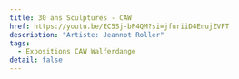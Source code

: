 ```yaml
---
title: 30 ans Sculptures - CAW
href: https://youtu.be/EC5Sj-bP4QM?si=jfuriiD4EnujZVFT
description: "Artiste: Jeannot Roller"
tags:
  - Expositions CAW Walferdange
detail: false
---
```

